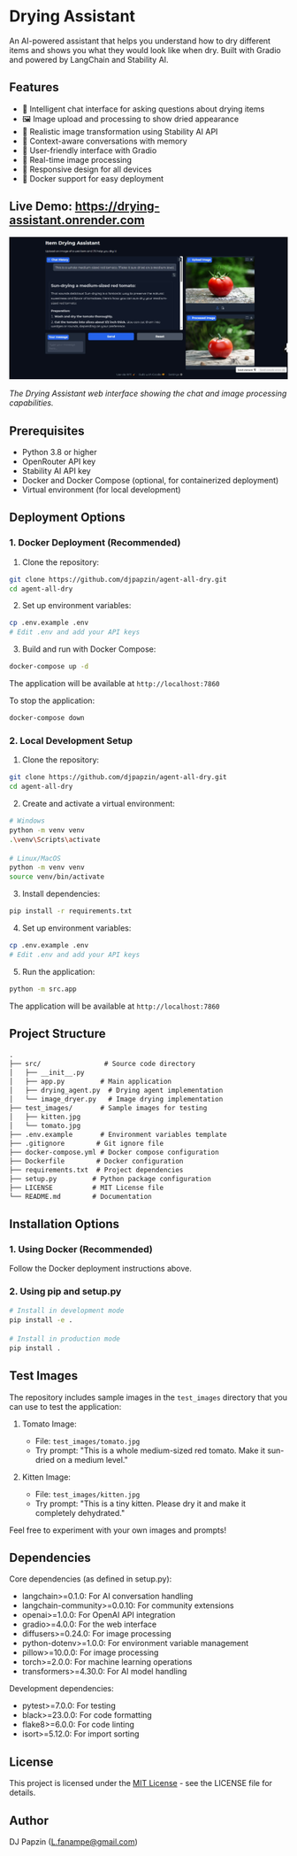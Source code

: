 # Drying Assistant

An AI-powered assistant that helps you understand how to dry different items and shows you what they would look like when dry. Built with Gradio and powered by LangChain and Stability AI.

## Features

- 🤖 Intelligent chat interface for asking questions about drying items
- 🖼️ Image upload and processing to show dried appearance
- 🎨 Realistic image transformation using Stability AI API
- 💬 Context-aware conversations with memory
- 🎯 User-friendly interface with Gradio
- 🔄 Real-time image processing
- 📱 Responsive design for all devices
- 🐳 Docker support for easy deployment

## Live Demo: https://drying-assistant.onrender.com

![Drying Assistant Interface](app_screenshot.png)

*The Drying Assistant web interface showing the chat and image processing capabilities.*

## Prerequisites

- Python 3.8 or higher
- OpenRouter API key
- Stability AI API key
- Docker and Docker Compose (optional, for containerized deployment)
- Virtual environment (for local development)

## Deployment Options

### 1. Docker Deployment (Recommended)

1. Clone the repository:
```bash
git clone https://github.com/djpapzin/agent-all-dry.git
cd agent-all-dry
```

2. Set up environment variables:
```bash
cp .env.example .env
# Edit .env and add your API keys
```

3. Build and run with Docker Compose:
```bash
docker-compose up -d
```

The application will be available at `http://localhost:7860`

To stop the application:
```bash
docker-compose down
```

### 2. Local Development Setup

1. Clone the repository:
```bash
git clone https://github.com/djpapzin/agent-all-dry.git
cd agent-all-dry
```

2. Create and activate a virtual environment:
```bash
# Windows
python -m venv venv
.\venv\Scripts\activate

# Linux/MacOS
python -m venv venv
source venv/bin/activate
```

3. Install dependencies:
```bash
pip install -r requirements.txt
```

4. Set up environment variables:
```bash
cp .env.example .env
# Edit .env and add your API keys
```

5. Run the application:
```bash
python -m src.app
```

The application will be available at `http://localhost:7860`

## Project Structure
```
.
├── src/                # Source code directory
│   ├── __init__.py
│   ├── app.py         # Main application
│   ├── drying_agent.py  # Drying agent implementation
│   └── image_dryer.py   # Image drying implementation
├── test_images/       # Sample images for testing
│   ├── kitten.jpg
│   └── tomato.jpg
├── .env.example       # Environment variables template
├── .gitignore        # Git ignore file
├── docker-compose.yml # Docker compose configuration
├── Dockerfile        # Docker configuration
├── requirements.txt  # Project dependencies
├── setup.py         # Python package configuration
├── LICENSE          # MIT License file
└── README.md        # Documentation
```

## Installation Options

### 1. Using Docker (Recommended)
Follow the Docker deployment instructions above.

### 2. Using pip and setup.py
```bash
# Install in development mode
pip install -e .

# Install in production mode
pip install .
```

## Test Images

The repository includes sample images in the `test_images` directory that you can use to test the application:

1. Tomato Image:
   - File: `test_images/tomato.jpg`
   - Try prompt: "This is a whole medium-sized red tomato. Make it sun-dried on a medium level."

2. Kitten Image:
   - File: `test_images/kitten.jpg`
   - Try prompt: "This is a tiny kitten. Please dry it and make it completely dehydrated."

Feel free to experiment with your own images and prompts!

## Dependencies

Core dependencies (as defined in setup.py):
- langchain>=0.1.0: For AI conversation handling
- langchain-community>=0.0.10: For community extensions
- openai>=1.0.0: For OpenAI API integration
- gradio>=4.0.0: For the web interface
- diffusers>=0.24.0: For image processing
- python-dotenv>=1.0.0: For environment variable management
- pillow>=10.0.0: For image processing
- torch>=2.0.0: For machine learning operations
- transformers>=4.30.0: For AI model handling

Development dependencies:
- pytest>=7.0.0: For testing
- black>=23.0.0: For code formatting
- flake8>=6.0.0: For code linting
- isort>=5.12.0: For import sorting

## License

This project is licensed under the [MIT License](LICENSE) - see the LICENSE file for details.

## Author

DJ Papzin (L.fanampe@gmail.com) 